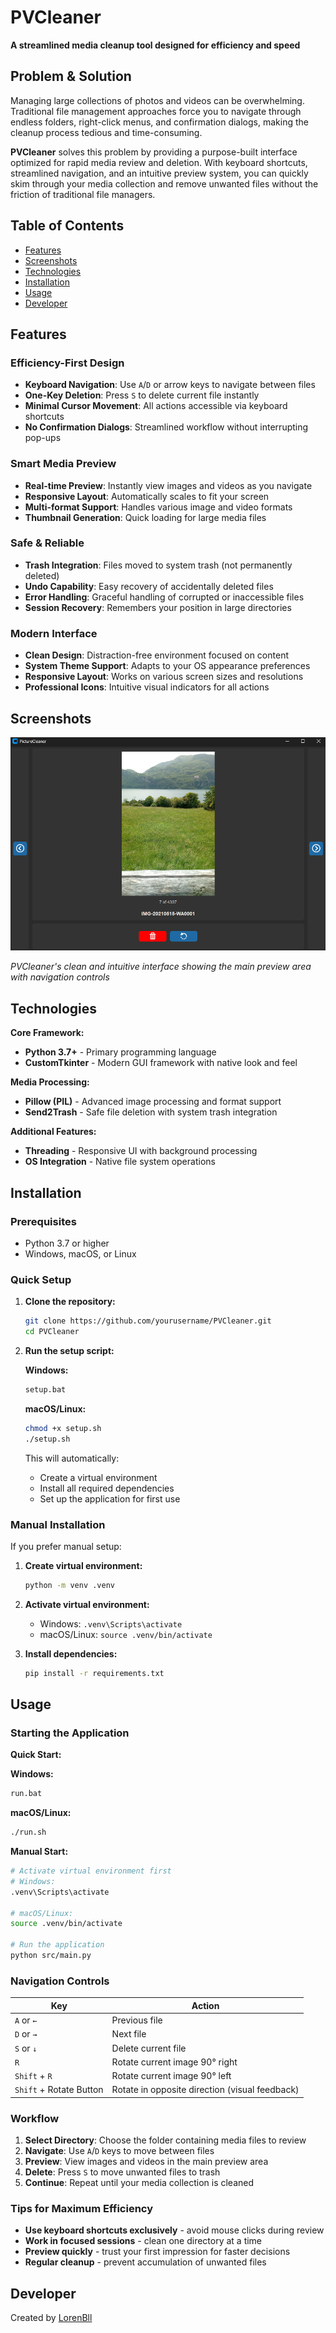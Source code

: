 # PVCleaner

**A streamlined media cleanup tool designed for efficiency and speed**

## Problem & Solution

Managing large collections of photos and videos can be overwhelming. Traditional file management approaches force you to navigate through endless folders, right-click menus, and confirmation dialogs, making the cleanup process tedious and time-consuming.

**PVCleaner** solves this problem by providing a purpose-built interface optimized for rapid media review and deletion. With keyboard shortcuts, streamlined navigation, and an intuitive preview system, you can quickly skim through your media collection and remove unwanted files without the friction of traditional file managers.

## Table of Contents

- [Features](#features)
- [Screenshots](#screenshots)
- [Technologies](#technologies)
- [Installation](#installation)
- [Usage](#usage)
- [Developer](#developer)

## Features

### **Efficiency-First Design**
- **Keyboard Navigation**: Use `A`/`D` or arrow keys to navigate between files
- **One-Key Deletion**: Press `S` to delete current file instantly
- **Minimal Cursor Movement**: All actions accessible via keyboard shortcuts
- **No Confirmation Dialogs**: Streamlined workflow without interrupting pop-ups

### **Smart Media Preview**
- **Real-time Preview**: Instantly view images and videos as you navigate
- **Responsive Layout**: Automatically scales to fit your screen
- **Multi-format Support**: Handles various image and video formats
- **Thumbnail Generation**: Quick loading for large media files

### **Safe & Reliable**
- **Trash Integration**: Files moved to system trash (not permanently deleted)
- **Undo Capability**: Easy recovery of accidentally deleted files
- **Error Handling**: Graceful handling of corrupted or inaccessible files
- **Session Recovery**: Remembers your position in large directories

### **Modern Interface**
- **Clean Design**: Distraction-free environment focused on content
- **System Theme Support**: Adapts to your OS appearance preferences
- **Responsive Layout**: Works on various screen sizes and resolutions
- **Professional Icons**: Intuitive visual indicators for all actions

## Screenshots

![PVCleaner Interface](docs/images/screenshot.png)

*PVCleaner's clean and intuitive interface showing the main preview area with navigation controls*

## Technologies

**Core Framework:**
- **Python 3.7+** - Primary programming language
- **CustomTkinter** - Modern GUI framework with native look and feel

**Media Processing:**
- **Pillow (PIL)** - Advanced image processing and format support
- **Send2Trash** - Safe file deletion with system trash integration

**Additional Features:**
- **Threading** - Responsive UI with background processing
- **OS Integration** - Native file system operations

## Installation

### Prerequisites
- Python 3.7 or higher
- Windows, macOS, or Linux

### Quick Setup

1. **Clone the repository:**
   ```bash
   git clone https://github.com/yourusername/PVCleaner.git
   cd PVCleaner
   ```

2. **Run the setup script:**
   
   **Windows:**
   ```bash
   setup.bat
   ```
   
   **macOS/Linux:**
   ```bash
   chmod +x setup.sh
   ./setup.sh
   ```
   
   This will automatically:
   - Create a virtual environment
   - Install all required dependencies
   - Set up the application for first use

### Manual Installation

If you prefer manual setup:

1. **Create virtual environment:**
   ```bash
   python -m venv .venv
   ```

2. **Activate virtual environment:**
   - Windows: `.venv\Scripts\activate`
   - macOS/Linux: `source .venv/bin/activate`

3. **Install dependencies:**
   ```bash
   pip install -r requirements.txt
   ```

## Usage

### Starting the Application

**Quick Start:**

**Windows:**
```bash
run.bat
```

**macOS/Linux:**
```bash
./run.sh
```

**Manual Start:**
```bash
# Activate virtual environment first
# Windows:
.venv\Scripts\activate

# macOS/Linux:
source .venv/bin/activate

# Run the application
python src/main.py
```

### Navigation Controls

| Key | Action |
|-----|--------|
| `A` or `←` | Previous file |
| `D` or `→` | Next file |
| `S` or `↓` | Delete current file |
| `R` | Rotate current image 90° right |
| `Shift` + `R` | Rotate current image 90° left |
| `Shift` + Rotate Button | Rotate in opposite direction (visual feedback) |


### Workflow

1. **Select Directory**: Choose the folder containing media files to review
2. **Navigate**: Use `A`/`D` keys to move between files
3. **Preview**: View images and videos in the main preview area
4. **Delete**: Press `S` to move unwanted files to trash
5. **Continue**: Repeat until your media collection is cleaned

### Tips for Maximum Efficiency

- **Use keyboard shortcuts exclusively** - avoid mouse clicks during review
- **Work in focused sessions** - clean one directory at a time
- **Preview quickly** - trust your first impression for faster decisions
- **Regular cleanup** - prevent accumulation of unwanted files

## Developer

Created by [LorenBll](https://github.com/LorenBll)
